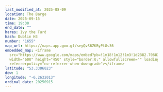 ```yaml
---
last_modified_at: 2025-08-09
location: The Barge
date: 2025-09-15
time: 19:30
end_date: ""
hares: Ivy the Turd
hash: Dublin H3
number: "1655"
map_url: https://maps.app.goo.gl/seyQvS6ZKByPtGs36
embedded_map: <iframe
  src="https://www.google.com/maps/embed?pb=!1m18!1m12!1m3!1d2382.706833373029!2d-6.263201322783654!3d53.330602272284665!2m3!1f0!2f0!3f0!3m2!1i1024!2i768!4f13.1!3m3!1m2!1s0x48670cf1d0ca2821%3A0x932278b29fcbb15f!2sMcCaffertys%20at%20the%20Barge!5e0!3m2!1sen!2sie!4v1754754822925!5m2!1sen!2sie"
  width="600" height="450" style="border:0;" allowfullscreen="" loading="lazy"
  referrerpolicy="no-referrer-when-downgrade"></iframe>
latitude: "53.3306023"
dow: 1
longitude: "-6.2632013"
ordinal_date: 20250915
---
```

